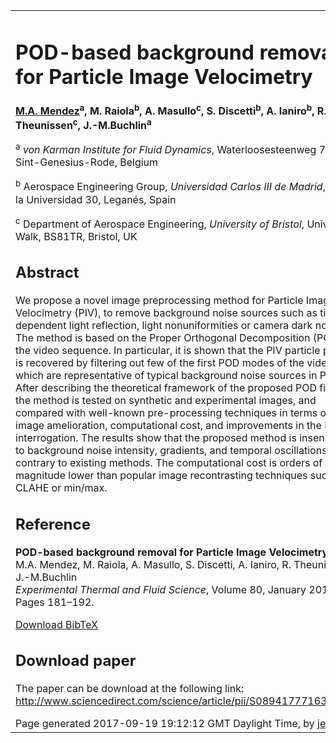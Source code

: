 <html xmlns="http://www.w3.org/1999/xhtml" xml:lang="en">
<head>
<meta name="generator" content="jemdoc, see http://jemdoc.jaboc.net/" />
<meta http-equiv="Content-Type" content="text/html;charset=utf-8" />
<link rel="stylesheet" href="jemdoc.css" type="text/css" />
<link rel="stylesheet" href="custom.css" type="text/css" />
</head>
<body>
<table summary="Table for page layout." id="tlayout">
<tr valign="top">
<td id="layout-content">
<div id="toptitle">
<h1>POD-based background removal for Particle Image Velocimetry</h1>
</div>
<p><b><a href="mailto:mendez@vki.ac.be">M.A. Mendez</a><sup>a</sup>, M. Raiola<sup>b</sup>, A. Masullo<sup>c</sup>, S. Discetti<sup>b</sup>, A. Ianiro<sup>b</sup>, R. Theunissen<sup>c</sup>, J.-M.Buchlin<sup>a</sup></b></p>
<p><sup>a</sup> <i>von Karman Institute for Fluid Dynamics</i>, Waterloosesteenweg 72, Sint-Genesius-Rode, Belgium</p>
<p><sup>b</sup> Aerospace Engineering Group, <i>Universidad Carlos III de Madrid</i>, Av. de la Universidad 30, Leganés, Spain</p>
<p><sup>c</sup> Department of Aerospace Engineering, <i>University of Bristol</i>, University Walk, BS81TR, Bristol, UK</p>
<h2>Abstract</h2>
<p>We propose a novel image preprocessing method for Particle Image Velocimetry (PIV), to remove background noise
sources such as time dependent light reflection, light nonuniformities or camera dark noise. The method is based on
the Proper Orthogonal Decomposition (POD) of the video sequence. In particular, it is shown that the PIV particle
pattern is recovered by filtering out few of the first POD modes of the video, which are representative of typical
background noise sources in PIV. After describing the theoretical framework of the proposed POD filter, the method
is tested on synthetic and experimental images, and compared with well-known pre-processing techniques in terms
of image amelioration, computational cost, and improvements in the PIV interrogation. The results show that the
proposed method is insensitive to background noise intensity, gradients, and temporal oscillations contrary to existing
methods. The computational cost is orders of magnitude lower than popular image recontrasting techniques such as
CLAHE or min/max.</p>
<h2>Reference</h2>
<p><b>POD-based background removal for Particle Image Velocimetry</b><br />
M.A. Mendez, M. Raiola, A. Masullo, S. Discetti, A. Ianiro, R. Theunissen, J.-M.Buchlin<br />
<i>Experimental Thermal and Fluid Science</i>, Volume 80, January 2017, Pages 181–192.</p>
<p><a href="./science.bib">Download BibTeX</a></p>
<h2>Download paper</h2>
<p>The paper can be download at the following link:<br />
<a href="http://www.sciencedirect.com/science/article/pii/S0894177716302266">http://www.sciencedirect.com/science/article/pii/S0894177716302266</a></p>
<div id="footer">
<div id="footer-text">
Page generated 2017-09-19 19:12:12 GMT Daylight Time, by <a href="http://jemdoc.jaboc.net/">jemdoc</a>.
</div>
</div>
</td>
</tr>
</table>
</body>
</html>
